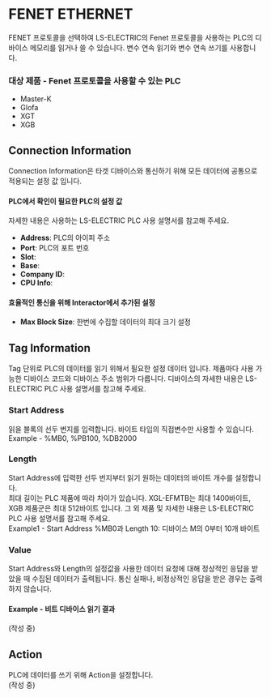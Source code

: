 # FENET ETHERNET

FENET 프로토콜을 선택하여 LS-ELECTRIC의 Fenet 프로토콜을 사용하는 PLC의 디바이스 메모리를 읽거나 쓸 수 있습니다.
변수 연속 읽기와 변수 연속 쓰기를 사용합니다.

### 대상 제품 -  Fenet 프로토콜을 사용할 수 있는 PLC 
* Master-K
* Glofa
* XGT
* XGB

## Connection Information
Connection Information은 타겟 디바이스와 통신하기 위해 모든 데이터에 공통으로 적용되는 설정 값 입니다.
#### PLC에서 확인이 필요한 PLC의 설정 값
자세한 내용은 사용하는 LS-ELECTRIC PLC 사용 설명서를 참고해 주세요.
* __Address__: PLC의 아이피 주소
* __Port__: PLC의 포트 번호
* __Slot__: 
* __Base__: 
* __Company ID__: 
* __CPU Info__: 
#### 효율적인 통신을 위해 Interactor에서 추가된 설정
* __Max Block Size__: 한번에 수집할 데이터의 최대 크기 설정

## Tag Information
Tag 단위로 PLC의 데이터를 읽기 위해서 필요한 설정 데이터 입니다. 제품마다 사용 가능한 디바이스 코드와 디바이스 주소 범위가 다릅니다. 디바이스의 자세한 내용은 LS-ELECTRIC PLC 사용 설명서를 참고해 주세요.  
### Start Address
읽을 블록의 선두 번지를 입력합니다. 바이트 타입의 직접변수만 사용할 수 있습니다.  
Example - %MB0, %PB100, %DB2000

### Length
Start Address에 입력한 선두 번지부터 읽기 원하는 데이터의 바이트 개수를 설정합니다.  
최대 길이는 PLC 제품에 따라 차이가 있습니다. XGL-EFMTB는 최대 1400바이트, XGB 제품군은 최대 512바이트 입니다. 그 외 제품 및 자세한 내용은 LS-ELECTRIC PLC 사용 설명서를 참고해 주세요.   
Example1 - Start Address %MB0과 Length 10: 디바이스 M의 0부터 10개 바이트 

### Value
Start Address와 Length의 설정값을 사용한 데이터 요청에 대해 정상적인 응답을 받았을 때 수집된 데이터가 출력됩니다. 통신 실패나, 비정상적인 응답을 받은 경우는 출력하지 않습니다. 

#### Example - 비트 디바이스 읽기 결과
(작성 중)

## Action 
PLC에 데이터를 쓰기 위해 Action을 설정합니다.  
(작성 중)


